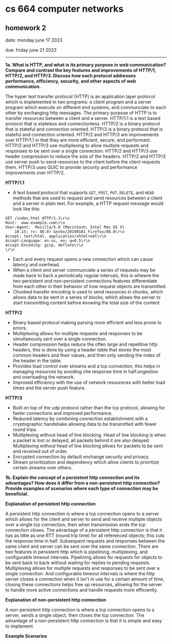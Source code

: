 #  cs 664 computer networks
## homework 2

date: monday june 17 2023

due: friday june 21 2023

---

**1a. What is HTTP, and what is its primary purpose in web communication? Compare and contrast the key features and improvements of HTTP/1, HTTP/2, and HTTP/3. Discuss how each protocol addresses performance, efficiency, security, and other aspects of web communication.**

The hyper text transfer protocol (HTTP) is an application layer protocol which is implemented in two programs:  a client program and a server program which execute on different end systems, and communciate to each other by exchanging http messages.  The primary purpose of HTTP is to transfer resources between a client and a server.  HTTP/1.1 is a text based protocol that is stateless and connectionless.  HTTP/2 is a binary protocol that is stateful and connection oriented.  HTTP/3 is a binary protocol that is stateful and connection oriented.  HTTP/2 and HTTP/3 are improvements over HTTP/1.1 in that they are more efficient, secure, and performant.  HTTP/2 and HTTP/3 use multiplexing to allow multiple requests and responses to be sent over a single connection.  HTTP/2 and HTTP/3 use header compression to reduce the size of the headers.  HTTP/2 and HTTP/3 use server push to send resources to the client before the client requests them.  HTTP/3 uses QUIC to provide security and performance improvements over HTTP/2.

**HTTP/1.1**
-  A text based protocol that supports `GET`, `POST`, `PUT`, `DELETE`, and `HEAD` methods that are used to request and send resources between a client and a server in plain text.  For example, a HTTP request message would look like this:

```HTTP
GET /index.html HTTP/1.1\r\n
Host:  www.example.com\r\n
User-Agent:  Mozilla/5.0 (Macintosh; Intel Mac OS X)
    10.15; rv: 80.0) Gecko/20100101 Firefox/80.0\r\n
Accept: text/html, application/xhtml+xml\r\n
Accept-Language: en-us, en; q=0.5\r\n
Accept-Encoding: gzip, deflate\r\n
\r\n
```

-  Each and every request opens a new connection which can cause latency and overhead.
-  When a client and server communciate a series of requests may be made back to back a periodically regular intervals, this is whewre the two persistent and non-persistent connections features differentiate from each other in their behavior of how request objects are transmitted.  
-  Chunked transfer encoding is used to send resources in chunks, which allows data to be sent in a series of blocks, which allows the server to start transmitting content before knowing the total size of the content.

**HTTP/2**
-  Binary based protocol making parsing more efficient and less prone to errors.
-  Multiplexing allows for multiple requests and responses to be simultaeously sent over a single connection.
-  Header compression helps reduce the often large and repetitive http headers, this is done by using a header table that stores the most common headers and their values, and then only sending the index of the header in the table.
-  Provides load control over streams and a tcp connection, this helps in managing resources by avoiding che response time in half.ongestion and overloading the network.
-  Improved efficiency with the use of network resoureces with better load times and the server push feature.

**HTTP/3**
-  Built on top of the udp protocol rather than the tcp protocol, allowing for faster connections and improved performance.
-  Reduced latency by combining connection establishment with a cryptographic handshake allowing data to be transmitted with fewer round trips.
-  Multiplexing without head of line blocking.  Head of line blocking is when a packet is lost or delayed, all packets behind it are also delayed.  Multiplexing without head of line blocking allows for packets to be sent and received out of order.
-  Encrypted connection by default enchange security and privacy.
-  Stream prioritization and dependency which allow clients to prioritize certain streams over others.

**1b.  Explain the concept of a persistent http connection and its advantages?  How does it differ from a non-persistent http connection?  Provide examples of scenarios where each type of connection may be beneficial.**

**Explanation of persistent http connection**

A persistent http connection is where a tcp connection opens to a server which allows for the client and server to send and receive multiple objects over a single tcp connection, then when transmission ends the tcp connection closes.  The advantage of a persistent http connection is that it has as little as one RTT (round trip time) for all referenced objects; this cuts the response time in half.  Subsequent requests and responses between the same client and server can be sent over the same connection.  There are two features in persistent http which is pipelining, multiplexing, and configurable timeout intervals.  Pipelining allows for requests for objects to be sent back to back without waiting for replies to pending requests.  Multiplexing allows for multiple requests and responses to be sent over a single connection.  And configurable timeout intervals is where the http server closes a connection when it isn't in use for a certain amount of time, closing these connections helps free up resources, allowing for the server to handle more active connections and handle requests more efficiently.


**Explanation of non-persistent http connection**

A non-persistent http connection is where a tcp connection opens to a server, sends a single object, then closes the tcp connection.  The advantage of a non-persistent http connection is that it is simple and easy to implement.  

**Example Scenarios**







































